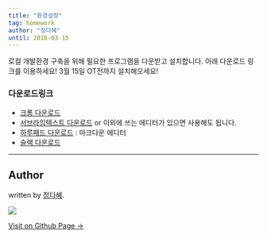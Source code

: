 ```yaml
---
title: "환경설정"
tag: homework
author: "정다혜"
until: 2018-03-15
---
```


로컬 개발환경 구축을 위해 필요한 프로그램을 다운받고 설치합니다. 아래 다운로드  링크를 이용하세요! 3월 15일 OT전까지 설치해오세요!

### 다운로드링크

- [크롬 다운로드](https://www.google.co.kr/chrome/)
- [서브라임텍스트 다운로드](https://www.sublimetext.com/) or 이외에 쓰는 에디터가 있으면 사용해도 됩니다.
- [하루패드 다운로드](http://pad.haroopress.com/page.html) : 마크다운 에디터
- [슬랙 다운로드](https://slack.com/downloads/)

---


## Author

written by [정다혜](https://dh00023.github.io).

![](https://avatars.githubusercontent.com/dh00023?v=2&s=100)

<a href="https://dh00023.github.io" target="_blank" class="btn btn-black"><i class="fa fa-github fa-lg"></i> Visit on Github Page &rarr;</a>
